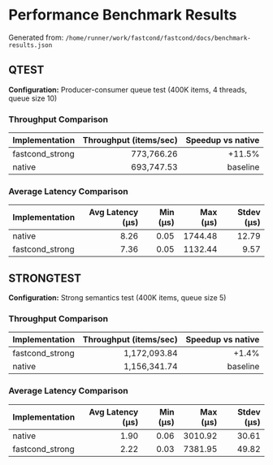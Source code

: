 # Performance Benchmark Results

Generated from: `/home/runner/work/fastcond/fastcond/docs/benchmark-results.json`

## QTEST
**Configuration:** Producer-consumer queue test (400K items, 4 threads, queue size 10)
### Throughput Comparison
| Implementation | Throughput (items/sec) | Speedup vs native |
|---|---:|---:|
| fastcond_strong | 773,766.26 | +11.5% |
| native | 693,747.53 | baseline |

### Average Latency Comparison
| Implementation | Avg Latency (μs) | Min (μs) | Max (μs) | Stdev (μs) |
|---|---:|---:|---:|---:|
| native | 8.26 | 0.05 | 1744.48 | 12.79 |
| fastcond_strong | 7.36 | 0.05 | 1132.44 | 9.57 |

## STRONGTEST
**Configuration:** Strong semantics test (400K items, queue size 5)
### Throughput Comparison
| Implementation | Throughput (items/sec) | Speedup vs native |
|---|---:|---:|
| fastcond_strong | 1,172,093.84 | +1.4% |
| native | 1,156,341.74 | baseline |

### Average Latency Comparison
| Implementation | Avg Latency (μs) | Min (μs) | Max (μs) | Stdev (μs) |
|---|---:|---:|---:|---:|
| native | 1.90 | 0.06 | 3010.92 | 30.61 |
| fastcond_strong | 2.22 | 0.03 | 7381.95 | 49.82 |
